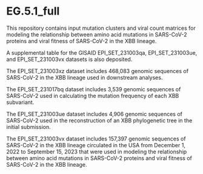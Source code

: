 # EG.5.1_full
This repository contains input mutation clusters and viral count matrices for modeling the relationship between amino acid mutations in SARS-CoV-2 proteins and viral fitness of SARS-CoV-2 in the XBB lineage.

A supplemental table for the GISAID EPI_SET_231003qa, EPI_SET_231003ue, and EPI_SET_231003vx datasets is also deposited.

The EPI_SET_231003xz dataset includes 468,083 genomic sequences of SARS-CoV-2 in the XBB lineage used in downstream analyses.

The EPI_SET_231017bq dataset includes 3,539 genomic sequences of SARS-CoV-2 used in calculating the mutation frequency of each XBB subvariant.

The EPI_SET_231003ue dataset includes 4,906 genomic sequences of SARS-CoV-2 used in the reconstruction of an XBB phylogenetic tree in the initial submission.

The EPI_SET_231003vx dataset includes 157,397 genomic sequences of SARS-CoV-2 in the XBB lineage circulated in the USA from December 1, 2022 to September 15, 2023 that were used in modeling the relationship between amino acid mutations in SARS-CoV-2 proteins and viral fitness of SARS-CoV-2 in the XBB lineage.
